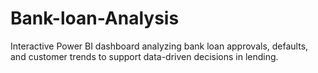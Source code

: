 # Bank-loan-Analysis
Interactive Power BI dashboard analyzing bank loan approvals, defaults, and customer trends to support data-driven decisions in lending.
